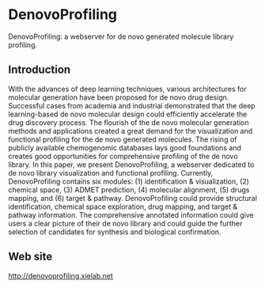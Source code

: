 # DenovoProfiling
DenovoProfiling: a webserver for de novo generated molecule library profiling.

## Introduction
With the advances of deep learning techniques, various architectures for molecular generation have been proposed for de novo drug design. Successful cases from academia and industrial demonstrated that the deep learning-based de novo molecular design could efficiently accelerate the drug discovery process. The flourish of the de novo molecular generation methods and applications created a great demand for the visualization and functional profiling for the de novo generated molecules. The rising of publicly available chemogenomic databases lays good foundations and creates good opportunities for comprehensive profiling of the de novo library. In this paper, we present DenovoProfiling, a webserver dedicated to de novo library visualization and functional profiling. Currently, DenovoProfiling contains six modules: (1) identification & visualization, (2) chemical space, (3) ADMET prediction, (4) molecular alignment, (5) drugs mapping, and (6) target & pathway. DenovoProfiling could provide structural identification, chemical space exploration, drug mapping, and target & pathway information. The comprehensive annotated information could give users a clear picture of their de novo library and could guide the further selection of candidates for synthesis and biological confirmation.

## Web site
http://denovoprofiling.xielab.net







